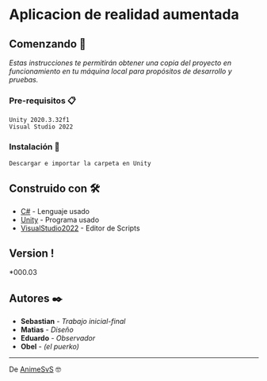 # Aplicacion de realidad aumentada

## Comenzando 🚀

_Estas instrucciones te permitirán obtener una copia del proyecto en funcionamiento en tu máquina local para propósitos de desarrollo y pruebas._

### Pre-requisitos 📋

```
Unity 2020.3.32f1
Visual Studio 2022
```

### Instalación 🔧
```
Descargar e importar la carpeta en Unity
```
## Construido con 🛠️

* [C#](https://docs.microsoft.com/en-us/dotnet/csharp/) - Lenguaje usado
* [Unity](https://unity.com/) - Programa usado
* [VisualStudio2022]([https://rometools.github.io/rome/](https://visualstudio.microsoft.com/es/)) - Editor de Scripts

## Version !
*000.03

## Autores ✒️
* **Sebastian** - *Trabajo inicial-final*
* **Matias** - *Diseño*
* **Eduardo** - *Observador*
* **Obel** - *(el puerko)*




---
De [AnimeSvS]([https://github.com/Villanuevand](https://github.com/AnimeSvS)) 🤓
